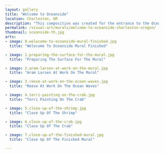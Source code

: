 ```yaml
---
layout: gallery
title: "Welcome to Oceanside"
location: Charleston, OR
description: "This composition was created for the entrance to the Oceanside RV Resort. The subject matter reflects the surrounding ocean, sea life and local industries. The mural is painted directly on a corrugated metal building with additional signage added for the general store."
permalink: /visual-art/murals/welcome-to-oceanside-charleston-oregon/
thumbnail: oceanside-th.jpg
arts:
- image: 0.welocome-to-oceanside-mural-finished.jpg
  title: "Welocome To Oceanside Mural Finished"

- image: 1.preparing-the-surface-for-the-mural.jpg
  title: "Preparing The Surface For The Mural"

- image: 2.aram-larsen-at-work-on-the-mural.jpg
  title: "Aram Larsen At Work On The Mural"

- image: 3.reese-at-work-on-the-ocean-waves.jpg
  title: "Reese At Work On The Ocean Waves"

- image: 4.terri-painting-on-the-crab.jpg
  title: "Terri Painting On The Crab"

- image: 5.close-up-of-the-shrimp.jpg
  title: "Close Up Of The Shrimp"

- image: 6.close-up-of-the-crab.jpg
  title: "Close Up Of The Crab"

- image: 7.close-up-of-the-finished-mural.jpg
  title: "Close Up Of The Finished Mural"

---
```

